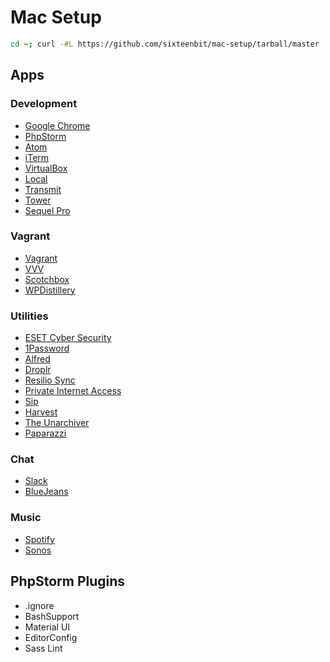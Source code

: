 # Mac Setup

```bash
cd ~; curl -#L https://github.com/sixteenbit/mac-setup/tarball/master | tar -xzv --strip-components 1 --exclude={README.md,bootstrap.sh}
```

## Apps

### Development

* [Google Chrome](https://www.google.com/chrome/browser/desktop/index.html)
* [PhpStorm](https://www.jetbrains.com/phpstorm/download/download-thanks.html?platform=mac)
* [Atom](https://atom.io/download/mac)
* [iTerm](https://www.iterm2.com/downloads.html)
* [VirtualBox](https://www.virtualbox.org/wiki/Downloads)
* [Local](https://local-by-flywheel-flywheel.netdna-ssl.com/latest/mac)
* [Transmit](https://panic.com/transmit/)
* [Tower](https://www.git-tower.com/download/mac)
* [Sequel Pro](https://sequelpro.com/download#auto-start)

### Vagrant
* [Vagrant](https://www.vagrantup.com/downloads.html)
* [VVV](https://varyingvagrantvagrants.org/docs/en-US/installation/)
* [Scotchbox](https://box.scotch.io/welcome/)
* [WPDistillery](https://github.com/flurinduerst/WPDistillery)

### Utilities

* [ESET Cyber Security](https://download.eset.com/com/eset/apps/home/eav/mac/latest/eset_cybersecurity_en_.dmg)
* [1Password](https://1password.com/downloads/)
* [Alfred](https://www.alfredapp.com/)
* [Droplr](https://d.pr/download/mac_direct)
* [Resilio Sync](https://download-cdn.resilio.com/stable/osx/Resilio-Sync.dmg)
* [Private Internet Access](https://www.privateinternetaccess.com/pages/downloads)
* [Sip](https://sipapp.io/trial/)
* [Harvest](https://www.getharvest.com/harvest/mac/Harvest.zip)
* [The Unarchiver](https://dl.devmate.com/cx.c3.theunarchiver/TheUnarchiver.zip)
* [Paparazzi](https://derailer.org/paparazzi/download)

### Chat

* [Slack](https://slack.com/downloads/instructions/osx)
* [BlueJeans](https://www.bluejeans.com/downloads)

### Music

* [Spotify](https://www.spotify.com/us/download/mac/)
* [Sonos](https://www.sonos.com/redir/controller_software_mac)

## PhpStorm Plugins

* .ignore
* BashSupport
* Material UI
* EditorConfig
* Sass Lint
